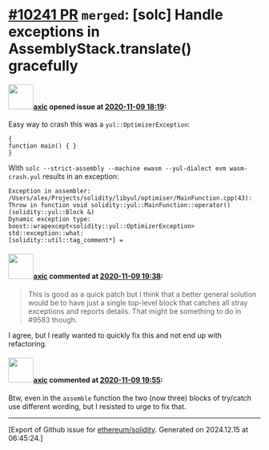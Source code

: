 # [\#10241 PR](https://github.com/ethereum/solidity/pull/10241) `merged`: [solc] Handle exceptions in AssemblyStack.translate() gracefully

#### <img src="https://avatars.githubusercontent.com/u/20340?v=4" width="50">[axic](https://github.com/axic) opened issue at [2020-11-09 18:19](https://github.com/ethereum/solidity/pull/10241):

Easy way to crash this was a `yul::OptimizerException`:
```
{
function main() { }
}
```

With `solc --strict-assembly --machine ewasm --yul-dialect evm wasm-crash.yul` results in an exception:
```
Exception in assembler: /Users/alex/Projects/solidity/libyul/optimiser/MainFunction.cpp(43): Throw in function void solidity::yul::MainFunction::operator()(solidity::yul::Block &)
Dynamic exception type: boost::wrapexcept<solidity::yul::OptimizerException>
std::exception::what: 
[solidity::util::tag_comment*] = 
```

#### <img src="https://avatars.githubusercontent.com/u/20340?v=4" width="50">[axic](https://github.com/axic) commented at [2020-11-09 19:38](https://github.com/ethereum/solidity/pull/10241#issuecomment-724233691):

> This is good as a quick patch but I think that a better general solution would be to have just a single top-level block that catches all stray exceptions and reports details. That might be something to do in #9583 though.

I agree, but I really wanted to quickly fix this and not end up with refactoring.

#### <img src="https://avatars.githubusercontent.com/u/20340?v=4" width="50">[axic](https://github.com/axic) commented at [2020-11-09 19:55](https://github.com/ethereum/solidity/pull/10241#issuecomment-724242496):

Btw, even in the `assemble` function the two (now three) blocks of try/catch use different wording, but I resisted to urge to fix that.


-------------------------------------------------------------------------------



[Export of Github issue for [ethereum/solidity](https://github.com/ethereum/solidity). Generated on 2024.12.15 at 06:45:24.]
